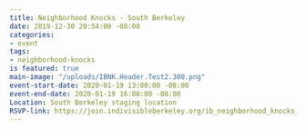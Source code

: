 ```yaml
---
title: Neighborhood Knocks - South Berkeley
date: 2019-12-30 20:54:00 -08:00
categories:
- event
tags:
- neighborhood-knocks
is featured: true
main-image: "/uploads/IBNK.Header.Test2.300.png"
event-start-date: 2020-01-19 13:00:00 -08:00
event-end-date: 2020-01-19 16:00:00 -08:00
Location: South Berkeley staging location
RSVP-link: https://join.indivisibleberkeley.org/ib_neighborhood_knocks_1
---
```


